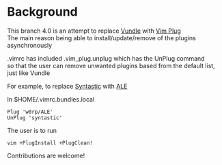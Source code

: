 # Background
This branch 4.0 is an attempt to replace [Vundle](https://github.com/VundleVim/Vundle.vim) with [Vim Plug](https://github.com/junegunn/vim-plug)  
The main reason being able to install/update/remove of the plugins asynchronously 

.vimrc has included .vim_plug.unplug which has the UnPlug command  
so that the user can remove unwanted plugins based from the default list, just like Vundle 

For example, to replace [Syntastic](https://github.com/vim-syntastic/syntastic) with [ALE](https://github.com/w0rp/ale)

In $HOME/.vimrc.bundles.local  
````
Plug 'w0rp/ALE'
UnPlug 'syntastic'
````

The user is to run
````
vim +PlugInstall +PlugClean!
````

Contributions are welcome!

